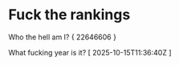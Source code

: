# Fuck the rankings

Who the hell am I?
{ 22646606 }

What fucking year is it?
[ 2025-10-15T11:36:40Z ]

